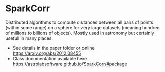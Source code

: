 # SparkCorr

Distributed algorithms to compute distances between all pairs of points (within some range) on a sphere for very large datasets (meaning hundred of millions to billions of objects). Mostly used in astronomy but certainly usefull in many places.
* See details in the paper folder or online https://arxiv.org/abs/2012.08455
* Class documentation available here https://astrolabsoftware.github.io/SparkCorr/#package

